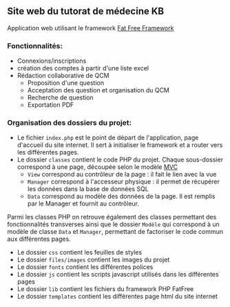 ## Site web du tutorat de médecine KB

Application web utilisant le framework [Fat Free Framework](http://fatfreeframework.com/)

### Fonctionnalités:
* Connexions/inscriptions
* création des comptes à partir d'une liste excel
* Rédaction collaborative de QCM
  * Proposition d'une question
  * Acceptation des question et organisation du QCM
  * Recherche de question
  * Exportation PDF

### Organisation des dossiers du projet:
* Le fichier `index.php` est le point de départ de l'application, page d'accueil du site internet. Il sert à initialiser le framework et a router vers les différentes pages.
* Le dossier `classes` contient le code PHP du projet. Chaque sous-dossier correspond à une page, découpée selon le modèle [MVC](https://en.wikipedia.org/wiki/Model%E2%80%93view%E2%80%93controller)
  * `View` correspond au contrôleur de la page : il fait le lien avec la vue
  * `Manager` correspond à l'accesseur physique : il permet de récupérer les données dans la base de données SQL
  * `Data` correspond au modèle des données de la page. Il est remplis par le Manager et fournit au contrôleur.

Parmi les classes PHP on retrouve également des classes permettant des fonctionnalités transverses ainsi que le dossier `Modèle` qui correspond à un modèle de classe `Data` et `Manager`, permettant de factoriser le code commun aux différentes pages.

* Le dossier `css` contient les feuilles de styles
* Le dossier `files/images` contient les images du projet
* Le dossier `fonts` contient les différentes polices
* Le dossier `js` contient les scripts javascript utilisés dans les différentes pages
* Le dossier `lib` contient les fichiers du framework PHP FatFree
* Le dossier `templates` contient les différentes page html du site internet
